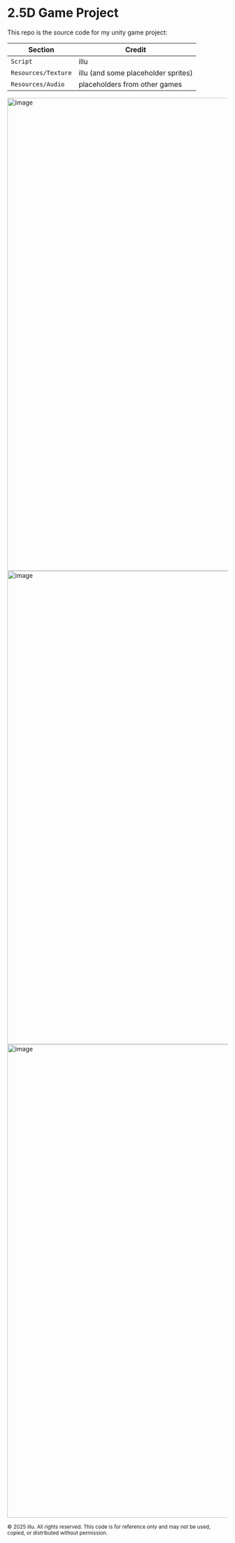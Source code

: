 # 2.5D Game Project

This repo is the source code for my unity game project:

| Section            | Credit                              |
|--------------------|-------------------------------------| 
| `Script` | illu                                |
| `Resources/Texture`          | illu (and some placeholder sprites) |
| `Resources/Audio`            | placeholders from other games       | 
 
<img width="600" height="1079" alt="image" src="https://github.com/user-attachments/assets/15db5335-5faf-412a-9984-43eb1627d2bb" />  
<img width="600" height="1080" alt="image" src="https://github.com/user-attachments/assets/722913ad-4505-4b15-929b-39496a0cccda" />  
<img width="600" height="1080" alt="image" src="https://github.com/user-attachments/assets/9d821a4f-6219-4c95-b74c-76f38e38de94" />

<sub>© 2025 illu. All rights reserved. This code is for reference only and may not be used, copied, or distributed without permission.</sub>
